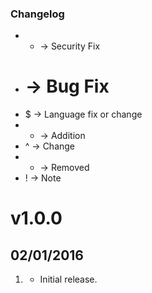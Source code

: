 ### Changelog

 * * -> Security Fix
 * # -> Bug Fix
 * $ -> Language fix or change
 * + -> Addition
 * ^ -> Change
 * - -> Removed
 * ! -> Note

# v1.0.0
## 02/01/2016

1. [](#new)
    * Initial release.